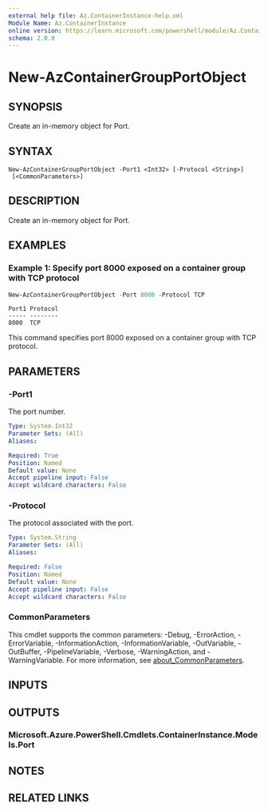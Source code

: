 ```yaml
---
external help file: Az.ContainerInstance-help.xml
Module Name: Az.ContainerInstance
online version: https://learn.microsoft.com/powershell/module/Az.ContainerInstance/new-azcontainergroupportobject
schema: 2.0.0
---
```


# New-AzContainerGroupPortObject

## SYNOPSIS
Create an in-memory object for Port.

## SYNTAX

```
New-AzContainerGroupPortObject -Port1 <Int32> [-Protocol <String>]
 [<CommonParameters>]
```

## DESCRIPTION
Create an in-memory object for Port.

## EXAMPLES

### Example 1: Specify port 8000 exposed on a container group with TCP protocol
```powershell
New-AzContainerGroupPortObject -Port 8000 -Protocol TCP
```

```output
Port1 Protocol
----- --------
8000  TCP
```

This command specifies port 8000 exposed on a container group with TCP protocol.

## PARAMETERS

### -Port1
The port number.

```yaml
Type: System.Int32
Parameter Sets: (All)
Aliases:

Required: True
Position: Named
Default value: None
Accept pipeline input: False
Accept wildcard characters: False
```

### -Protocol
The protocol associated with the port.

```yaml
Type: System.String
Parameter Sets: (All)
Aliases:

Required: False
Position: Named
Default value: None
Accept pipeline input: False
Accept wildcard characters: False
```

### CommonParameters
This cmdlet supports the common parameters: -Debug, -ErrorAction, -ErrorVariable, -InformationAction, -InformationVariable, -OutVariable, -OutBuffer, -PipelineVariable, -Verbose, -WarningAction, and -WarningVariable. For more information, see [about_CommonParameters](http://go.microsoft.com/fwlink/?LinkID=113216).

## INPUTS

## OUTPUTS

### Microsoft.Azure.PowerShell.Cmdlets.ContainerInstance.Models.Port

## NOTES

## RELATED LINKS
